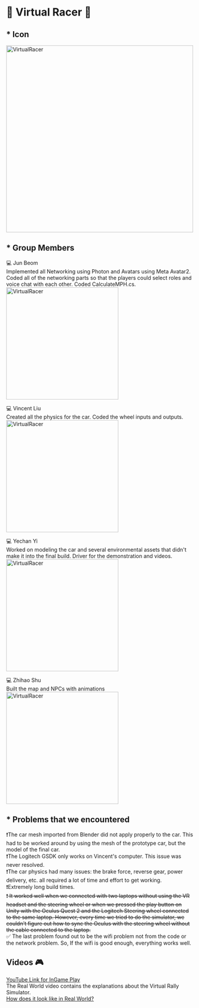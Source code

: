 # 🛞 Virtual Racer 🛞

## * Icon
<img src="https://github.com/csci48306830fa23/project-2-virtualracer_vr/assets/92282867/6397051b-0c14-4226-9778-ae724f10d8fb" width="500" height="500" alt="VirtualRacer">

## * Group Members 

  💻 Jun Beom <br>Implemented all Networking using Photon and Avatars using Meta Avatar2. Coded all of the networking parts so that the players could select roles and voice chat with each other. Coded CalculateMPH.cs. <br> 
  <img src="https://github.com/csci48306830fa23/project-2-virtualracer_vr/assets/120340550/821a1924-1438-4ad1-917a-45e7de09a31b" width="300" height="300" alt="VirtualRacer">


  💻 Vincent Liu <br>Created all the physics for the car. Coded the wheel inputs and outputs.<br>
   <img src="https://github.com/csci48306830fa23/project-2-virtualracer_vr/assets/120340550/b73e3a85-855f-4fe7-963e-4591fbffab79" width="300" height="300" alt="VirtualRacer">


  💻 Yechan Yi <br>Worked on modeling the car and several environmental assets that didn't make it into the final build. Driver for the demonstration and videos.<br>
  <img src="https://github.com/csci48306830fa23/project-2-virtualracer_vr/assets/120340550/223f3580-63c5-4911-99d3-43bc86a4bd59" width="300" height="300" alt="VirtualRacer">


  💻 Zhihao Shu <br>Built the map and NPCs with animations<br>
  <img src="https://github.com/csci48306830fa23/project-2-virtualracer_vr/assets/120340550/48658950-0a75-4c72-aa24-802a365a4496" width="300" height="300" alt="VirtualRacer">


## * Problems that we encountered
❗️The car mesh imported from Blender did not apply properly to the car. This had to be worked around by using the mesh of the prototype car, but the model of the final car. <br>
❗️The Logitech GSDK only works on Vincent's computer. This issue was never resolved. <br>
❗️The car physics had many issues: the brake force, reverse gear, power delivery, etc. all required a lot of time and effort to get working. <br>
❗️Extremely long build times. <br>
❗️<del> It worked well when we connected with two laptops without using the VR headset and the steering wheel or when we pressed the play button on Unity with the Oculus Quest 2 and the Logitech Steering wheel connected to the same laptop. However, every time we tried to do the simulator, we couldn't figure out how to sync the Oculus with the steering wheel without the cable connected to the laptop. </del> <br>
✅ The last problem found out to be the wifi problem not from the code or the network problem. So, If the wifi is good enough, everything works well.



## Videos 🎮

[YouTube Link for InGame Play](https://youtu.be/k0X1YGtY4m0?si=v4SNTKcgqXUH_STX) <br>
The Real World video contains the explanations about the Virtual Rally Simulator. <br>
[How does it look like in Real World?](https://youtu.be/Rgs4RpaMCBI?si=Ct2uJpsGtlTFnWGF) 
